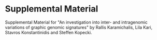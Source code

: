 Supplemental Material
===========================

Supplemental Material for "An investigation into inter- and intragenomic variations of graphic genomic signatures" by Rallis Karamichalis, Lila Kari, Stavros Konstantinidis and Steffen Kopecki.
